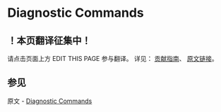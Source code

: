 # Diagnostic Commands

## ！本页翻译征集中！

请点击页面上方 EDIT THIS PAGE 参与翻译。
详见：
[贡献指南]( https://github.com/JinMuInfo/MongoDB-Manual-zh/blob/master/CONTRIBUTING.md )、
[原文链接](  https://docs.mongodb.com/manual/reference/command/nav-diagnostic/  )。

## 参见

原文 - [Diagnostic Commands]( https://docs.mongodb.com/manual/reference/command/nav-diagnostic/ )

